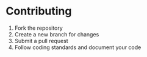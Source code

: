 # Contributing

1. Fork the repository
2. Create a new branch for changes
3. Submit a pull request
4. Follow coding standards and document your code

